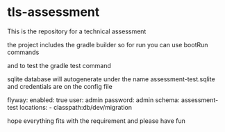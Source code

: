 # tls-assessment
This is the repository for a technical assessment

the project includes the gradle builder so for run you can use bootRun commands

and to test the gradle test command


sqlite database will autogenerate  under the name assessment-test.sqlite and credentials are on the config file 

  flyway:
    enabled: true
    user: admin
    password: admin
    schema: assessment-test
    locations:
      - classpath:db/dev/migration


hope everything fits with the requirement and please have fun

